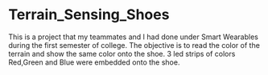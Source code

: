 # Terrain_Sensing_Shoes
This is a project that my teammates and I had done under Smart Wearables during the first semester of college.
The objective is to read the color of the terrain and show the same color onto the shoe. 3 led strips of colors Red,Green and Blue were embedded onto the shoe. 
